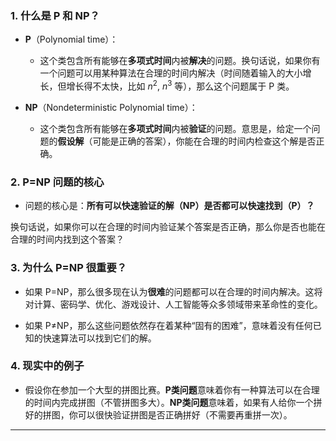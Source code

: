 ### 1. **什么是 P 和 NP？**

- **P**（Polynomial time）：
  - 这个类包含所有能够在**多项式时间**内被**解决**的问题。换句话说，如果你有一个问题可以用某种算法在合理的时间内解决（时间随着输入的大小增长，但增长得不太快，比如 $n^2$, $n^3$ 等），那么这个问题属于 P 类。
  
- **NP**（Nondeterministic Polynomial time）：
  - 这个类包含所有能够在**多项式时间**内被**验证**的问题。意思是，给定一个问题的**假设解**（可能是正确的答案），你能在合理的时间内检查这个解是否正确。

### 2. **P=NP 问题的核心**

- 问题的核心是：**所有可以快速验证的解（NP）是否都可以快速找到（P）？**

换句话说，如果你可以在合理的时间内验证某个答案是否正确，那么你是否也能在合理的时间内找到这个答案？

### 3. **为什么 P=NP 很重要？**

- 如果 P=NP，那么很多现在认为**很难**的问题都可以在合理的时间内解决。这将对计算、密码学、优化、游戏设计、人工智能等众多领域带来革命性的变化。

- 如果 P≠NP，那么这些问题依然存在着某种“固有的困难”，意味着没有任何已知的快速算法可以找到它们的解。

### 4. **现实中的例子**

- 假设你在参加一个大型的拼图比赛。**P类问题**意味着你有一种算法可以在合理的时间内完成拼图（不管拼图多大）。**NP类问题**意味着，如果有人给你一个拼好的拼图，你可以很快验证拼图是否正确拼好（不需要再重拼一次）。

----------

